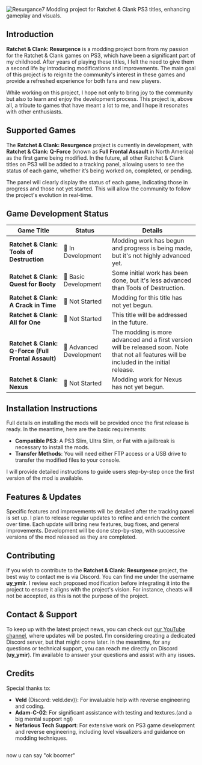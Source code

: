![Resurgance7](https://github.com/user-attachments/assets/69e38eac-3c58-4c67-a89f-190fbd042c9f)
Modding project for Ratchet &amp; Clank PS3 titles, enhancing gameplay and visuals.

## Introduction

**Ratchet & Clank: Resurgence** is a modding project born from my passion for the Ratchet & Clank games on PS3, which have been a significant part of my childhood. After years of playing these titles, I felt the need to give them a second life by introducing modifications and improvements.
 The main goal of this project is to reignite the community's interest in these games and provide a refreshed experience for both fans and new players.

While working on this project, I hope not only to bring joy to the community but also to learn and enjoy the development process. This project is, above all, a tribute to games that have meant a lot to me, and I hope it resonates with other enthusiasts.

## Supported Games

The **Ratchet & Clank: Resurgence** project is currently in development, with **Ratchet & Clank: Q-Force** (known as **Full Frontal Assault** in North America) as the first game being modified. In the future, all other Ratchet & Clank titles on PS3 will be added to a tracking panel, allowing users to see the status of each game, whether it’s being worked on, completed, or pending.

The panel will clearly display the status of each game, indicating those in progress and those not yet started. This will allow the community to follow the project's evolution in real-time.

## Game Development Status

| **Game Title**                                 | **Status**               | **Details**                                                                 |
|-----------------------------------------------|--------------------------|-----------------------------------------------------------------------------|
| **Ratchet & Clank: Tools of Destruction**    | 🚧 In Development         | Modding work has begun and progress is being made, but it's not highly advanced yet. |
| **Ratchet & Clank: Quest for Booty**          | 🔨 Basic Development     | Some initial work has been done, but it's less advanced than Tools of Destruction. |
| **Ratchet & Clank: A Crack in Time**          | 🛑 Not Started           | Modding for this title has not yet begun.                                   |
| **Ratchet & Clank: All for One**              | 🛑 Not Started           | This title will be addressed in the future.                                 |
| **Ratchet & Clank: Q-Force (Full Frontal Assault)** | 🚀 Advanced Development  | The modding is more advanced and a first version will be released soon. Note that not all features will be included in the initial release. |
| **Ratchet & Clank: Nexus**                    | 🛑 Not Started           | Modding work for Nexus has not yet begun.                                   |


## Installation Instructions

Full details on installing the mods will be provided once the first release is ready. In the meantime, here are the basic requirements:

- **Compatible PS3**: A PS3 Slim, Ultra Slim, or Fat with a jailbreak is necessary to install the mods.
- **Transfer Methods**: You will need either FTP access or a USB drive to transfer the modified files to your console.

I will provide detailed instructions to guide users step-by-step once the first version of the mod is available.

## Features & Updates

Specific features and improvements will be detailed after the tracking panel is set up. I plan to release regular updates to refine and enrich the content over time. Each update will bring new features, bug fixes, and general improvements. Development will be done step-by-step, with successive versions of the mod released as they are completed.

## Contributing

If you wish to contribute to the **Ratchet & Clank: Resurgence** project, the best way to contact me is via Discord. You can find me under the username **uy_ymir**. I review each proposed modification before integrating it into the project to ensure it aligns with the project's vision. For instance, cheats will not be accepted, as this is not the purpose of the project.


## Contact & Support

To keep up with the latest project news, you can check out [our YouTube channel](https://www.youtube.com/@RatchetClankResurgenceProj-e9p/featured), where updates will be posted. I’m considering creating a dedicated Discord server, but that might come later. In the meantime, for any questions or technical support, you can reach me directly on Discord (**uy_ymir**). I’m available to answer your questions and assist with any issues.


## Credits

Special thanks to:

- **Veld** (Discord: veld.dev)): For invaluable help with reverse engineering and coding.
- **Adam-C-02**: For significant assistance with testing and textures.(and a big mental support ngl) 
- **Nefarious Tech Support**: For extensive work on PS3 game development and reverse engineering, including level visualizers and guidance on modding techniques.


##
now u can say "ok boomer" 
